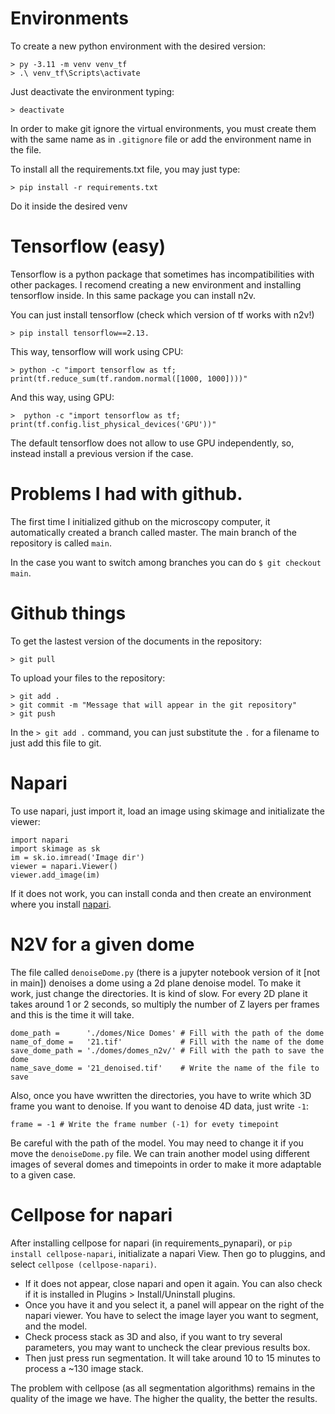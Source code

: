 # Environments

To create a new python environment with the desired version:
```{bash}
> py -3.11 -m venv venv_tf
> .\ venv_tf\Scripts\activate
```
Just deactivate the environment typing:
```
> deactivate
```
In order to make git ignore the virtual environments, you must create them with the same name as in ```.gitignore``` file or add the environment name in the file.

To install all the requirements.txt file, you may just type:
```
> pip install -r requirements.txt
```
Do it inside the desired venv


# Tensorflow (easy)

Tensorflow is a python package that sometimes has incompatibilities with other packages. I recomend creating a new environment and installing tensorflow inside. In this same package you can install n2v.

You can just install tensorflow (check which version of tf works with n2v!)
```
> pip install tensorflow==2.13.

```
This way, tensorflow will work using CPU:
```
> python -c "import tensorflow as tf; print(tf.reduce_sum(tf.random.normal([1000, 1000])))"
```
And this way, using GPU:
```
>  python -c "import tensorflow as tf; print(tf.config.list_physical_devices('GPU'))"
```
The default tensorflow does not allow to use GPU independently, so, instead install a previous version if the case.

# Problems I had with github.

The first time I initialized github on the microscopy computer, it automatically created a branch called master. The main branch of the repository is called ```main```.

In the case you want to switch among branches you can do ```$ git checkout main```.

# Github things

To get the lastest version of the documents in the repository:
```
> git pull
```

To upload your files to the repository:
```
> git add .
> git commit -m "Message that will appear in the git repository"
> git push
```
In the ```> git add .``` command, you can just substitute the ```.``` for a filename to just add this file to git.

# Napari

To use napari, just import it, load an image using skimage and initializate the viewer:
```
import napari
import skimage as sk
im = sk.io.imread('Image dir')
viewer = napari.Viewer()
viewer.add_image(im)
```
If it does not work, you can install conda and then create an environment where you install [napari](https://napari.org/stable/tutorials/fundamentals/installation).

# N2V for a given dome

The file called ```denoiseDome.py``` (there is a jupyter notebook version of it [not in main]) denoises a dome using a 2d plane denoise model. To make it work, just change the directories. It is kind of slow. For every 2D plane it takes around 1 or 2 seconds, so multiply the number of Z layers per frames and this is the time it will take.
```{py}
dome_path =      './domes/Nice Domes' # Fill with the path of the dome
name_of_dome =   '21.tif'             # Fill with the name of the dome
save_dome_path = './domes/domes_n2v/' # Fill with the path to save the dome
name_save_dome = '21_denoised.tif'    # Write the name of the file to save
```
Also, once you have wwritten the directories, you have to write which 3D frame you want to denoise. If you want to denoise 4D data, just write ```-1```:
```
frame = -1 # Write the frame number (-1) for evety timepoint
```

Be careful with the path of the model. You may need to change it if you move the ```denoiseDome.py``` file. We can train another model using different images of several domes and timepoints in order to make it more adaptable to a given case.

# Cellpose for napari

After installing cellpose for napari (in requirements_pynapari), or ```pip install cellpose-napari```, initializate a napari View. Then go to pluggins, and select ```cellpose (cellpose-napari)```. 
- If it does not appear, close napari and open it again. You can also check if it is installed in Plugins > Install/Uninstall plugins.
- Once you have it and you select it, a panel will appear on the right of the napari viewer. You have to select the image layer you want to segment, and the model. 
- Check process stack as 3D and also, if you want to try several parameters, you may want to uncheck the clear previous results box.
- Then just press run segmentation. It will take around 10 to 15 minutes to process a ~130 image stack.

The problem with cellpose (as all segmentation algorithms) remains in the quality of the image we have. The higher the quality, the better the results.